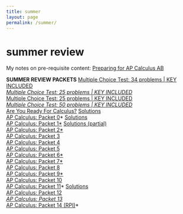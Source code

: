 ```yaml
---
title: summer
layout: page
permalink: /summer/
---
```


# summer review

<!--
<center><b> Playlist: Preparing For AP Calculubs AB </b> <br> <iframe width="560" height="315" src="https://www.youtube.com/embed/videoseries?list=PLu49WYVXsOBEJWiznjdTVRaKp3yGnCXDc" frameborder="0" allow="accelerometer; autoplay; encrypted-media; gyroscope; picture-in-picture" allowfullscreen></iframe>
        <br>
</center>
-->  

My notes on pre-requisite content: <a href="../docs/paca/preparing_for_ap_calculus_ab.pdf" target="_blank">Preparing for AP Calculus AB</a> <br>
  
<strong>SUMMER REVIEW PACKETS</strong>
<a href="../docs/apcalculus/ptests/mctest1.pdf" target="_blank">Multiple Choice Test: 34 problems | KEY INCLUDED</a>*<br>
<a href="../docs/apcalculus/ptests/mctest2.pdf" target="_blank">Multiple Choice Test: 25 problems | KEY INCLUDED</a>*<br>
<a href="../docs/apcalculus/ptests/mctest3.pdf" target="_blank">Multiple Choice Test: 25 problems | KEY INCLUDED</a>*<br>
<a href="../docs/apcalculus/ptests/mctest4.pdf" target="_blank">Multiple Choice Test: 50 problems | KEY INCLUDED</a>*<br>
<a href="../docs/apcalculus/summer/packet0a.pdf" target="_blank">Are You Ready For Calculus?</a> 
<a href="../docs/apcalculus/summer/packet0asolutions.pdf" target="_blank">Solutions</a> <br>
<a href="../docs/apcalculus/summer/packet0.pdf" target="_blank">AP Calculus: Packet 0</a>*
<a href="../docs/apcalculus/summer/packet0solutions.pdf" target="_blank">Solutions</a><br>
<a href="../docs/apcalculus/summer/packet1.pdf" target="_blank">AP Calculus: Packet 1*</a>
<a href="../docs/apcalculus/summer/packet1solutions.pdf" target="_blank">Solutions (partial)</a><br>
<a href="../docs/apcalculus/summer/packet2.pdf" target="_blank">AP Calculus: Packet 2*<br>
<a href="../docs/apcalculus/summer/packet3.pdf" target="_blank">AP Calculus: Packet 3</a><br>
<a href="../docs/apcalculus/summer/packet4.pdf" target="_blank">AP Calculus: Packet 4</a><br>
<a href="../docs/apcalculus/summer/packet5.pdf" target="_blank">AP Calculus: Packet 5</a> <br>
<a href="../docs/apcalculus/summer/packet6.pdf" target="_blank">AP Calculus: Packet 6*</a><br>
<a href="../docs/apcalculus/summer/packet7.pdf" target="_blank">AP Calculus: Packet 7*</a><br>
<a href="../docs/apcalculus/summer/packet8.pdf" target="_blank">AP Calculus: Packet 8</a><br>
<a href="../docs/apcalculus/summer/packet9.pdf" target="_blank">AP Calculus: Packet 9*</a><br>
<a href="../docs/apcalculus/summer/packet10.pdf" target="_blank">AP Calculus: Packet 10</a><br>
<a href="../docs/apcalculus/summer/packet11.pdf" target="_blank">AP Calculus: Packet 11</a>*
<a href="../docs/apcalculus/summer/packet11solutions.pdf" target="_blank">Solutions</a><br>
<a href="../docs/apcalculus/summer/packet12.pdf" target="_blank">AP Calculus: Packet 12</a>*<br>
<a href="../docs/apcalculus/summer/packet13.pdf" target="_blank">AP Calculus: Packet 13</a>*<br>
<a href="../docs/apcalculus/summer/packet14.pdf" target="_blank">AP Calculus: Packet 14 (RPI)</a>*
